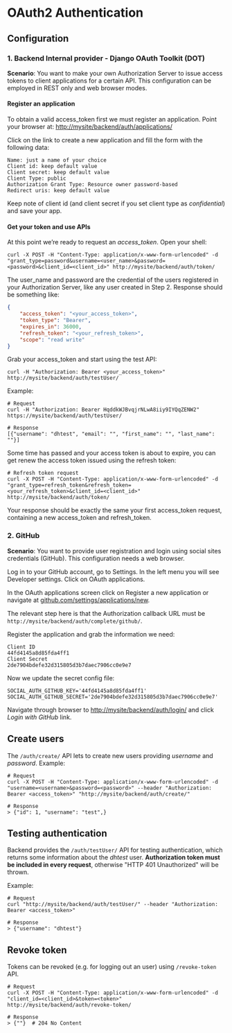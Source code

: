 # OAuth2 Authentication

## Configuration

### 1. Backend Internal provider - Django OAuth Toolkit (DOT)
__Scenario__: You want to make your own Authorization Server to issue access tokens to client applications for a certain API. This configuration can be employed in REST only and web browser modes.

#### Register an application
To obtain a valid access_token first we must register an application.
Point your browser at: [http://mysite/backend/auth/applications/](http://mysite/backend/auth/applications/)

Click on the link to create a new application and fill the form with the following data:
```
Name: just a name of your choice
Client id: keep default value
Client secret: keep default value
Client Type: public
Authorization Grant Type: Resource owner password-based
Redirect uris: keep default value
```
Keep note of client id (and client secret if you set client type as _confidential_) and save your app.

#### Get your token and use APIs
At this point we’re ready to request an _access_token_. Open your shell:
<!-- ```shell script
curl -X POST -d "grant_type=password&username=<user_name>&password=<password>" -u"<client_id>:<client_secret>" http://mysite/backend/auth/token/
``` -->
```shell script
curl -X POST -H "Content-Type: application/x-www-form-urlencoded" -d "grant_type=password&username=<user_name>&password=<password>&client_id=<client_id>" http://mysite/backend/auth/token/
```
The user_name and password are the credential of the users registered in your Authorization Server, like any user created in Step 2. Response should be something like:

```json
{
    "access_token": "<your_access_token>",
    "token_type": "Bearer",
    "expires_in": 36000,
    "refresh_token": "<your_refresh_token>",
    "scope": "read write"
}
```

Grab your access_token and start using the test API:
```shell script
curl -H "Authorization: Bearer <your_access_token>" http://mysite/backend/auth/testUser/
```
Example:
```shell script
# Request
curl -H "Authorization: Bearer HqddkWJBvqjrNLwA8iiy9IYQqZENW2" https://mysite/backend/auth/testUser/

# Response
[{"username": "dhtest", "email": "", "first_name": "", "last_name": ""}]
```

Some time has passed and your access token is about to expire, you can get renew the access token issued using the refresh token:
```shell script
# Refresh token request
curl -X POST -H "Content-Type: application/x-www-form-urlencoded" -d "grant_type=refresh_token&refresh_token=<your_refresh_token>&client_id=<client_id>" http://mysite/backend/auth/token/
```
Your response should be exactly the same your first access_token request, containing a new access_token and refresh_token.

### 2. GitHub

__Scenario__: You want to provide user registration and login using social sites credentials (GitHub). This configuration needs a web browser.

Log in to your GitHub account, go to Settings. In the left menu you will see Developer settings. Click on OAuth applications.

In the OAuth applications screen click on Register a new application or navigate at [github.com/settings/applications/new](https://github.com/settings/applications/new).

The relevant step here is that the Authorization callback URL must be `http://mysite/backend/auth/complete/github/`.

Register the application and grab the information we need:
```
Client ID
44fd4145a8d85fda4ff1
Client Secret
2de7904bdefe32d315805d3b7daec7906cc0e9e7
```
Now we update the secret config file:
```
SOCIAL_AUTH_GITHUB_KEY='44fd4145a8d85fda4ff1'
SOCIAL_AUTH_GITHUB_SECRET='2de7904bdefe32d315805d3b7daec7906cc0e9e7'
```
Navigate through browser to [http://mysite/backend/auth/login/](http://mysite/backend/auth/login/) and click _Login with GitHub_ link.

<!-- ## Flow example

1. The client knows the _client_id_ of the backend application.
1. An user request to authenticate against the backend authentication provider
-->

## Create users

The `/auth/create/` API lets to create new users providing _username_ and _password_.
Example:
```shell script
# Request
curl -X POST -H "Content-Type: application/x-www-form-urlencoded" -d "username=<username>&password=<password>" --header "Authorization: Bearer <access_token>" "http://mysite/backend/auth/create/"

# Response
> {"id": 1, "username": "test",}
```


## Testing authentication

Backend provides the `/auth/testUser/` API for testing authentication, which returns some information about the _dhtest_ user. __Authorization token must be included in every request__, otherwise "HTTP 401 Unauthorized" will be thrown.

Example:
```shell script
# Request
curl "http://mysite/backend/auth/testUser/" --header "Authorization: Bearer <access_token>"

# Response
> {"username": "dhtest"}
```


## Revoke token

Tokens can be revoked (e.g. for logging out an user) using `/revoke-token` API.
```shell script
# Request
curl -X POST -H "Content-Type: application/x-www-form-urlencoded" -d "client_id=<client_id>&token=<token>" http://mysite/backend/auth/revoke-token/

# Response
> {""}  # 204 No Content
```
